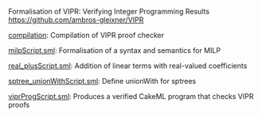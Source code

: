Formalisation of VIPR: Verifying Integer Programming Results
https://github.com/ambros-gleixner/VIPR

[compilation](compilation):
Compilation of VIPR proof checker

[milpScript.sml](milpScript.sml):
Formalisation of a syntax and semantics for MILP

[real_plusScript.sml](real_plusScript.sml):
Addition of linear terms with real-valued coefficients

[sptree_unionWithScript.sml](sptree_unionWithScript.sml):
Define unionWith for sptrees

[viprProgScript.sml](viprProgScript.sml):
Produces a verified CakeML program that checks VIPR proofs
